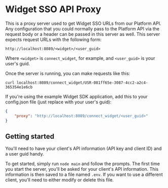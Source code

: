 # Widget SSO API Proxy

This is a proxy server used to get Widget SSO URLs from our Platform API. Any
configuration that you could normally pass to the Platform API via the request
body or a header can be passed in this server as well. This server expects
request URLs with the following form:

```
http://localhost:8089/<widget>/<user_guid>
```

Where `<widget>` is `connect_widget`, for example, and `<user_guid>` is your
user's guid.

Once the server is running, you can make requests like this:

```
curl localhost:8089/connect_widget/USR-081ff65e-3087-4cc2-a2c4-365354e1e6cb
```

If you're using the example Widget SDK application, add this to your
config.json file (just replace <user guid> with your user's guid):

```json
{
    "proxy": "http://localhost:8089/connect_widget/<user_guid>"
}
```


## Getting started

You'll need to have your client's API information (API key and client ID) and a
user guid handy.

To get started, simply run `node main` and follow the prompts. The first time
you start the server, you'll be asked for your client's API information. This
information is then saved to a file named `.env`. If you want to use a
different client, you'll need to either modify or delete this file.
